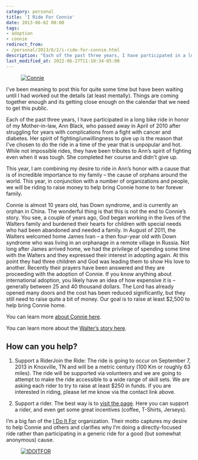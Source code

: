 ```yaml
---
category: personal
title: 'I Ride For Connie'
date: 2013-06-02 00:00
tags:
- adoption
- connie
redirect_from:
- /personal/2013/6/2/i-ride-for-connie.html
description: "Each of the past three years, I have participated in a long bike ride in honor of my Mother-in-law, Ann Black, who passed away in April of 2010 after struggling for years with complications from a fight with cancer and diabetes. Her spirit of fighting/unwillingness to give up is the reason that I've chosen to do the ride in a time of the year that is unpopular and hot. While not impossible rides, they have been tributes to Ann’s spirit of fighting even when it was tough. She completed her course and didn't give up."
last_modified_at: 2022-06-27T11:10:34-05:00
---
```


<figure class="align-center" style="width: 400px">
  <a href="{{ site.url }}{{ site.baseurl }}/images/Connie.jpg"><img src="{{ site.url }}{{ site.baseurl }}/images/Connie.jpg" alt="Connie"></a>
</figure>

I've been meaning to post this for quite some time but have been waiting until I had worked out the details (at least mentally). Things are coming together enough and its getting close enough on the calendar that we need to get this public.

Each of the past three years, I have participated in a long bike ride in honor of my Mother-in-law, Ann Black, who passed away in April of 2010 after struggling for years with complications from a fight with cancer and diabetes. Her spirit of fighting/unwillingness to give up is the reason that I've chosen to do the ride in a time of the year that is unpopular and hot. While not impossible rides, they have been tributes to Ann’s spirit of fighting even when it was tough. She completed her course and didn't give up.

This year, I am combining my desire to ride in Ann’s honor with a cause that is of incredible importance to my family – the cause of orphans around the world. This year, in conjunction with a number of organizations and people, we will be riding to raise money to help bring Connie home to her forever family.

Connie is almost 10 years old, has Down syndrome, and is currently an orphan in China.  The wonderful thing is that this is not the end to Connie’s story. You see, a couple of years ago, God began working in the lives of the Walters family and burdened their hearts for children with special needs who had been abandoned and needed a family. In August of 2011, the Walters welcomed home James Ivan – a then four-year old with Down syndrome who was living in an orphanage in a remote village in Russia. Not long after James arrived home, we had the privilege of spending some time with the Walters and they expressed their interest in adopting again. At this point they had three children and God was leading them to show His love to another. Recently their prayers have been answered and they are proceeding with the adoption of Connie. If you know anything about international adoption, you likely have an idea of how expensive it is – generally between 25 and 40 thousand dollars. The Lord has already opened many doors and the cost has been reduced significantly, but they still need to raise quite a bit of money. Our goal is to raise at least $2,500 to help bring Connie home.

You can learn more [about Connie here](http://reecesrainbow.org/?s=connie).

You can learn more about the [Walter’s story here](http://www.wonderfullymadebyhim.blogspot.com/).

## How can you help?

1. Support a RiderJoin the Ride: The ride is going to occur on September 7, 2013 in Knoxville, TN and will be a metric century (100 Km or roughly 63 miles). The ride will be supported via volunteers and we are going to attempt to make the ride accessible to a wide range of skill sets. We are asking each rider to try to raise at least $250 in funds. If you are interested in riding, please let me know via the contact link above.

2. Support a rider. The best way is to [visit the page](http://idoitfor.org/connie). Here you can support a rider, and even get some great incentives (coffee, T-Shirts, Jerseys).

I’m a big fan of the [I Do It For](http://idoitfor.org) organization. Their motto captures my desire to help Connie and others and clarifies why I’m doing a directly-focused ride rather than participating in a generic ride for a good (but somewhat anonymous) cause.

<figure class="align-center">
  <a href="{{ site.url }}{{ site.baseurl }}/images/notadiasease.jpg"><img src="{{ site.url }}{{ site.baseurl }}/images/notadiasease.jpg" alt="IDOITFOR"></a>
</figure>